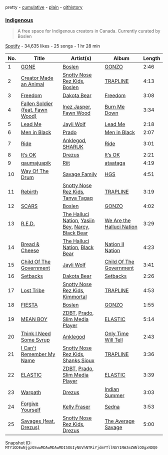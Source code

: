 pretty - [cumulative](/playlists/cumulative/37i9dQZF1DWYrH4yMJbkL8.md) - [plain](/playlists/plain/37i9dQZF1DWYrH4yMJbkL8) - [githistory](https://github.githistory.xyz/mackorone/spotify-playlist-archive/blob/main/playlists/plain/37i9dQZF1DWYrH4yMJbkL8)

### [Indigenous](https://open.spotify.com/playlist/37i9dQZF1DWYrH4yMJbkL8)

> A free space for Indigenous creators in Canada\. Currently curated by Boslen

[Spotify](https://open.spotify.com/user/spotify) - 34,635 likes - 25 songs - 1 hr 28 min

| No. | Title | Artist(s) | Album | Length |
|---|---|---|---|---|
| 1 | [GONE](https://open.spotify.com/track/565VkYvqOmtu7zNvj9Znm8) | [Boslen](https://open.spotify.com/artist/7mX72Bq2iXNr8fZdu23fQL) | [GONZO](https://open.spotify.com/album/1hBEXLboAWv9jyl2HpEtbw) | 2:46 |
| 2 | [Creator Made an Animal](https://open.spotify.com/track/0ky2juni62dPFJb6hkmDGR) | [Snotty Nose Rez Kids](https://open.spotify.com/artist/16T3el1CEjX49qFA7UT2n5), [Boslen](https://open.spotify.com/artist/7mX72Bq2iXNr8fZdu23fQL) | [TRAPLINE](https://open.spotify.com/album/6Wm9fe1INlXLzlbnXDFPA3) | 4:13 |
| 3 | [Freedom](https://open.spotify.com/track/7h31AvBw5GmK1igxZCCYHN) | [Dakota Bear](https://open.spotify.com/artist/25MEoFUjbq3v7Tc66YHv48) | [Freedom](https://open.spotify.com/album/2I6GTF6eseBJpbqev7tMLL) | 3:08 |
| 4 | [Fallen Soldier \(feat\. Fawn Wood\)](https://open.spotify.com/track/7dMhQQM8waDYuMWcjWzi0B) | [Inez Jasper](https://open.spotify.com/artist/5PJWx3TLnKtKqldIHu2wsr), [Fawn Wood](https://open.spotify.com/artist/7HrK2HP1tJfnMW2HFDw4kb) | [Burn Me Down](https://open.spotify.com/album/16Ic2gzlDMPhBZXSCX0AxF) | 3:34 |
| 5 | [Lead Me](https://open.spotify.com/track/72uGh0Kew94ALlcrO0OmhV) | [Jayli Wolf](https://open.spotify.com/artist/09AACzWu09h30NeqLRn4Tx) | [Lead Me](https://open.spotify.com/album/3y7UxTcD5XTrVxZDVs7bW4) | 2:18 |
| 6 | [Men in Black](https://open.spotify.com/track/7gVbn6CXC3lEvkUy27jsDV) | [Prado](https://open.spotify.com/artist/1Tw87xR7p102yY4fqusZzq) | [Men in Black](https://open.spotify.com/album/0Ha2g0Heis3ycec7KnHQpW) | 2:07 |
| 7 | [Ride](https://open.spotify.com/track/52YtcwNEZelM0P22wmllWa) | [Anklegod](https://open.spotify.com/artist/3zXUfokHv4a7P69YGq4C8I), [SHARUK](https://open.spotify.com/artist/2j6ddAkqinKKhL1JJkdQFx) | [Ride](https://open.spotify.com/album/0fuBc9pHKdFTrFeWy806K3) | 3:01 |
| 8 | [It’s OK](https://open.spotify.com/track/4W1KwDbKmpyssINjfl8uDy) | [Drezus](https://open.spotify.com/artist/08G2YWw73h9tgNN1CcqTOZ) | [It’s OK](https://open.spotify.com/album/7sSmYrOQg4qWa7YLox0mLh) | 2:21 |
| 9 | [qaumajuapik](https://open.spotify.com/track/4K1MenTdQNBGyiApSjGUZ6) | [Riit](https://open.spotify.com/artist/51rJGI9Wto6CZqOqLStQxO) | [ataataga](https://open.spotify.com/album/2waHPkgaJ2R2ID8scH4FUP) | 4:19 |
| 10 | [Way Of The Drum](https://open.spotify.com/track/6sS3DO0uqkjJfLRfczrofe) | [Savage Family](https://open.spotify.com/artist/4uTFYxlrNuY53KmCRtYD3R) | [HGS](https://open.spotify.com/album/0UVPpmcYtxVLHVZhDlEDjw) | 4:51 |
| 11 | [Rebirth](https://open.spotify.com/track/62j3tPxGblK4dJX5QVggmZ) | [Snotty Nose Rez Kids](https://open.spotify.com/artist/16T3el1CEjX49qFA7UT2n5), [Tanya Tagaq](https://open.spotify.com/artist/2WIb75pwIt78VCAhAtPObY) | [TRAPLINE](https://open.spotify.com/album/6Wm9fe1INlXLzlbnXDFPA3) | 3:19 |
| 12 | [SCARS](https://open.spotify.com/track/6t0El464LFbuloirqq6C2V) | [Boslen](https://open.spotify.com/artist/7mX72Bq2iXNr8fZdu23fQL) | [GONZO](https://open.spotify.com/album/1hBEXLboAWv9jyl2HpEtbw) | 4:02 |
| 13 | [R.E.D.](https://open.spotify.com/track/4YAFMFA6RM8ogvngap1b05) | [The Halluci Nation](https://open.spotify.com/artist/2jlWF9ltd8UtoaqW0PxY4z), [Yasiin Bey](https://open.spotify.com/artist/6r2niOTnexy9xss5g8GWXH), [Narcy](https://open.spotify.com/artist/0dkcQCK8GjDBCGrjlUJhlg), [Black Bear](https://open.spotify.com/artist/0yA6zmKmNXjUPSZyfDZji7) | [We Are the Halluci Nation](https://open.spotify.com/album/3OAY7PznrdfSH4kZ3tuER7) | 3:29 |
| 14 | [Bread & Cheese](https://open.spotify.com/track/6DsP6w8eeyl1Hhef6NBVwC) | [The Halluci Nation](https://open.spotify.com/artist/2jlWF9ltd8UtoaqW0PxY4z), [Black Bear](https://open.spotify.com/artist/0yA6zmKmNXjUPSZyfDZji7) | [Nation II Nation](https://open.spotify.com/album/5SKS3EwP2Ifv8ypqUrWB3h) | 4:23 |
| 15 | [Child Of The Government](https://open.spotify.com/track/64CgHKu5BPzju2hO2ECiZL) | [Jayli Wolf](https://open.spotify.com/artist/09AACzWu09h30NeqLRn4Tx) | [Child Of The Government](https://open.spotify.com/album/2EIjsnDvxtc14X9FPDEx89) | 3:41 |
| 16 | [Setbacks](https://open.spotify.com/track/1FNG3ZcoDzs0Al9CyFl4fQ) | [Dakota Bear](https://open.spotify.com/artist/25MEoFUjbq3v7Tc66YHv48) | [Setbacks](https://open.spotify.com/album/3NGvP7CdGu9fwsNwK06OQr) | 2:26 |
| 17 | [Lost Tribe](https://open.spotify.com/track/6ExFzpHmcznOjC4JpjkbZK) | [Snotty Nose Rez Kids](https://open.spotify.com/artist/16T3el1CEjX49qFA7UT2n5), [Kimmortal](https://open.spotify.com/artist/0ioYxkShKhYOKpQh0ERVFS) | [TRAPLINE](https://open.spotify.com/album/6Wm9fe1INlXLzlbnXDFPA3) | 4:53 |
| 18 | [FIESTA](https://open.spotify.com/track/5wTMS2FiYvostGLFg1LzeZ) | [Boslen](https://open.spotify.com/artist/7mX72Bq2iXNr8fZdu23fQL) | [GONZO](https://open.spotify.com/album/1hBEXLboAWv9jyl2HpEtbw) | 1:55 |
| 19 | [MEAN BOY](https://open.spotify.com/track/4qYjy3A5Jk7YIcWTHWYPeC) | [ZDBT](https://open.spotify.com/artist/68KFHlDFncH62HCfIdH2tj), [Prado](https://open.spotify.com/artist/1Tw87xR7p102yY4fqusZzq), [Slim Media Player](https://open.spotify.com/artist/0Bf5T1UU0g3YYNrJijScNR) | [ELASTIC](https://open.spotify.com/album/6DCtTHrowhDjpEwC0HgZuI) | 5:14 |
| 20 | [Think I Need Some Syrup](https://open.spotify.com/track/1UKhcMusoi9Xxn9liepsE6) | [Anklegod](https://open.spotify.com/artist/3zXUfokHv4a7P69YGq4C8I) | [Only Time Will Tell](https://open.spotify.com/album/337ZoinH7XFzrksMVYAK3z) | 2:43 |
| 21 | [I Can't Remember My Name](https://open.spotify.com/track/72pho9GVyZCElxgMFYhN2n) | [Snotty Nose Rez Kids](https://open.spotify.com/artist/16T3el1CEjX49qFA7UT2n5), [Shanks Sioux](https://open.spotify.com/artist/6STPU4rdo1rk3vnK1pmaRV) | [TRAPLINE](https://open.spotify.com/album/6Wm9fe1INlXLzlbnXDFPA3) | 3:36 |
| 22 | [ELASTIC](https://open.spotify.com/track/3enhwNFECQX6psc1uqprYV) | [ZDBT](https://open.spotify.com/artist/68KFHlDFncH62HCfIdH2tj), [Prado](https://open.spotify.com/artist/1Tw87xR7p102yY4fqusZzq), [Slim Media Player](https://open.spotify.com/artist/0Bf5T1UU0g3YYNrJijScNR) | [ELASTIC](https://open.spotify.com/album/3CYm2Tdcb3dAOIIkRIBvoO) | 3:39 |
| 23 | [Warpath](https://open.spotify.com/track/744B0eGBmmfnleCJ7nmKnT) | [Drezus](https://open.spotify.com/artist/08G2YWw73h9tgNN1CcqTOZ) | [Indian Summer](https://open.spotify.com/album/240EnJaBvTLPCwCX7ux247) | 3:03 |
| 24 | [Forgive Yourself](https://open.spotify.com/track/4Ek4211HeSJkdjzdDOSFx6) | [Kelly Fraser](https://open.spotify.com/artist/6tfktWLnyhNzZdUtGSChSW) | [Sedna](https://open.spotify.com/album/4TnpF14Fst1uuRPzHk5He8) | 3:53 |
| 25 | [Savages \(feat\. Drezus\)](https://open.spotify.com/track/2v5nzcrK0AVYKLEzs7pz9j) | [Snotty Nose Rez Kids](https://open.spotify.com/artist/16T3el1CEjX49qFA7UT2n5), [Drezus](https://open.spotify.com/artist/08G2YWw73h9tgNN1CcqTOZ) | [The Average Savage](https://open.spotify.com/album/1Zm19YQhpbR0Rk5KUmXdfl) | 5:00 |

Snapshot ID: `MTY1ODEwNjgzOSwwMDAwMDAwMDI5OGIyNGVhNTRiYjdmYTllNGY1NWJmZWNlODgxNDQ0`
